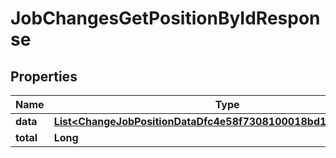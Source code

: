 

# JobChangesGetPositionByIdResponse


## Properties

| Name | Type | Description | Notes |
|------------ | ------------- | ------------- | -------------|
|**data** | [**List&lt;ChangeJobPositionDataDfc4e58f7308100018bd1c459f435221&gt;**](ChangeJobPositionDataDfc4e58f7308100018bd1c459f435221.md) |  |  [optional] |
|**total** | **Long** |  |  [optional] |



